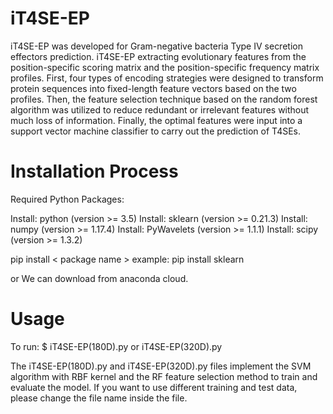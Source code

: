 iT4SE-EP
=========================
iT4SE-EP was developed for Gram-negative bacteria Type IV secretion effectors prediction. iT4SE-EP extracting evolutionary features from the position-specific scoring matrix and the position-specific frequency matrix profiles. First, four types of encoding strategies were designed to transform protein sequences into fixed-length feature vectors based on the two profiles. Then, the feature selection technique based on the random forest algorithm was utilized to reduce redundant or irrelevant features without much loss of information. Finally, the optimal features were input into a support vector machine classifier to carry out the prediction of T4SEs.

Installation Process
=========================
Required Python Packages:

Install: python (version >= 3.5)
Install: sklearn (version >= 0.21.3)
Install: numpy (version >= 1.17.4)
Install: PyWavelets (version >= 1.1.1)
Install: scipy (version >= 1.3.2)

pip install < package name >
example: pip install sklearn

or
We can download from anaconda cloud.

Usage
=========================
To run: $ iT4SE-EP(180D).py or iT4SE-EP(320D).py

The iT4SE-EP(180D).py and iT4SE-EP(320D).py files implement the SVM algorithm with RBF kernel and the RF feature selection method to train and evaluate the model. If you want to use different training and test data, please change the file name inside the file.
